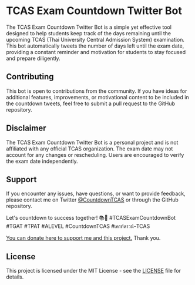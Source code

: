 # TCAS Exam Countdown Twitter Bot

The TCAS Exam Countdown Twitter Bot is a simple yet effective tool designed to help students keep track of the days remaining until the upcoming TCAS (Thai University Central Admission System) examination. This bot automatically tweets the number of days left until the exam date, providing a constant reminder and motivation for students to stay focused and prepare diligently.

## Contributing

This bot is open to contributions from the community. If you have ideas for additional features, improvements, or motivational content to be included in the countdown tweets, feel free to submit a pull request to the GitHub repository.

## Disclaimer

The TCAS Exam Countdown Twitter Bot is a personal project and is not affiliated with any official TCAS organization. The exam date may not account for any changes or rescheduling. Users are encouraged to verify the exam date independently.

## Support

If you encounter any issues, have questions, or want to provide feedback, please contact me on Twitter [@CountdownTCAS](https://twitter.com/CountdownTCAS) or through the GitHub repository.

Let's countdown to success together! 📚🎉 #TCASExamCountdownBot #TGAT #TPAT #ALEVEL #CountdownTCAS #เคาท์ดาวน์-TCAS

[You can donate here to support me and this project.](https://bmc.link/putawande) Thank you.

## License

This project is licensed under the MIT License - see the [LICENSE](LICENSE) file for details.
